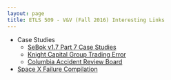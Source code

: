 ```yaml
---
layout: page
title: ETLS 509 - V&V (Fall 2016) Interesting Links
---
```


* Case Studies
  * [SeBok v1.7 Part 7 Case Studies](http://sebokwiki.org/wiki/Case_Studies)
  * [Knight Capital Group Trading Error](https://www.sec.gov/litigation/admin/2013/34-70694.pdf)
  * [Columbia Accident Review Board](http://arstechnica.com/science/2016/02/the-audacious-rescue-plan-that-might-have-saved-space-shuttle-columbia/)
* [Space X Failure Compilation](https://www.youtube.com/watch?v=ambXDKFZhN8)
